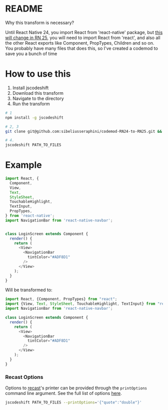 # README

Why this transform is necessary?

Until React Native 24, you import React from 'react-native' package, but [this will change in RN 25][1], you will need to import React from 'react', and also all the other React exports like Component, PropTypes, Children and so on.
You probably have many files that does this, so I've created a codemod to save you a bunch of time

# How to use this

1. Install jscodeshift
1. Download this transform
1. Navigate to the directory
1. Run the transform

```bash
# 1
npm install -g jscodeshift

# 2, 3
git clone git@github.com:sibeliusseraphini/codemod-RN24-to-RN25.git && cd codemod-RN24-to-RN25

# 4.
jscodeshift PATH_TO_FILES
```

# Example
```js
import React, {
  Component,
  View,
  Text,
  StyleSheet,
  TouchableHighlight,
  TextInput,
  PropTypes,
} from 'react-native';
import NavigationBar from 'react-native-navbar';


class LoginScreen extends Component {
  render() {
    return (
      <View>
        <NavigationBar
          tintColor="#ADF8D1"
        />
      </View>
    );
  }
}
```

Will be transformed to:
```js
import React, {Component, PropTypes} from "react";
import {View, Text, StyleSheet, TouchableHighlight, TextInput} from "react-native";
import NavigationBar from 'react-native-navbar';

class LoginScreen extends Component {
  render() {
    return (
      <View>
        <NavigationBar
          tintColor="#ADF8D1"
        />
      </View>
    );
  }
}
```

### Recast Options

Options to [recast](https://github.com/benjamn/recast)'s printer can be provided
through the `printOptions` command line argument. See the full list of options [here](https://github.com/benjamn/recast/blob/master/lib/options.js).

```sh
jscodeshift PATH_TO_FILES --printOptions='{"quote":"double"}'
```

[1]: https://github.com/facebook/react-native/releases/tag/v0.25.1
